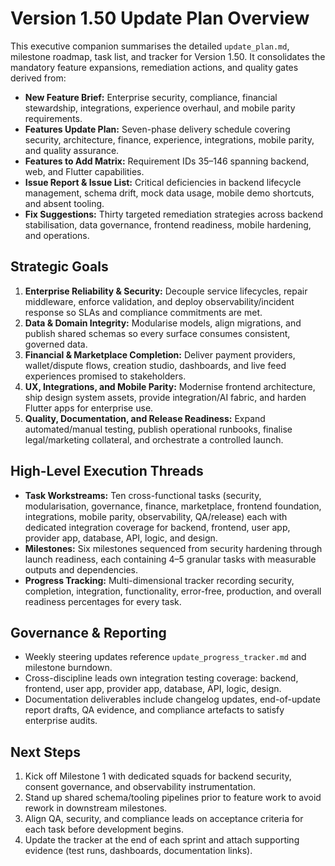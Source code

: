 # Version 1.50 Update Plan Overview

This executive companion summarises the detailed `update_plan.md`, milestone roadmap, task list, and tracker for Version 1.50. It consolidates the mandatory feature expansions, remediation actions, and quality gates derived from:
- **New Feature Brief:** Enterprise security, compliance, financial stewardship, integrations, experience overhaul, and mobile parity requirements.
- **Features Update Plan:** Seven-phase delivery schedule covering security, architecture, finance, experience, integrations, mobile parity, and quality assurance.
- **Features to Add Matrix:** Requirement IDs 35–146 spanning backend, web, and Flutter capabilities.
- **Issue Report & Issue List:** Critical deficiencies in backend lifecycle management, schema drift, mock data usage, mobile demo shortcuts, and absent tooling.
- **Fix Suggestions:** Thirty targeted remediation strategies across backend stabilisation, data governance, frontend readiness, mobile hardening, and operations.

## Strategic Goals
1. **Enterprise Reliability & Security:** Decouple service lifecycles, repair middleware, enforce validation, and deploy observability/incident response so SLAs and compliance commitments are met.
2. **Data & Domain Integrity:** Modularise models, align migrations, and publish shared schemas so every surface consumes consistent, governed data.
3. **Financial & Marketplace Completion:** Deliver payment providers, wallet/dispute flows, creation studio, dashboards, and live feed experiences promised to stakeholders.
4. **UX, Integrations, and Mobile Parity:** Modernise frontend architecture, ship design system assets, provide integration/AI fabric, and harden Flutter apps for enterprise use.
5. **Quality, Documentation, and Release Readiness:** Expand automated/manual testing, publish operational runbooks, finalise legal/marketing collateral, and orchestrate a controlled launch.

## High-Level Execution Threads
- **Task Workstreams:** Ten cross-functional tasks (security, modularisation, governance, finance, marketplace, frontend foundation, integrations, mobile parity, observability, QA/release) each with dedicated integration coverage for backend, frontend, user app, provider app, database, API, logic, and design.
- **Milestones:** Six milestones sequenced from security hardening through launch readiness, each containing 4–5 granular tasks with measurable outputs and dependencies.
- **Progress Tracking:** Multi-dimensional tracker recording security, completion, integration, functionality, error-free, production, and overall readiness percentages for every task.

## Governance & Reporting
- Weekly steering updates reference `update_progress_tracker.md` and milestone burndown.
- Cross-discipline leads own integration testing coverage: backend, frontend, user app, provider app, database, API, logic, design.
- Documentation deliverables include changelog updates, end-of-update report drafts, QA evidence, and compliance artefacts to satisfy enterprise audits.

## Next Steps
1. Kick off Milestone 1 with dedicated squads for backend security, consent governance, and observability instrumentation.
2. Stand up shared schema/tooling pipelines prior to feature work to avoid rework in downstream milestones.
3. Align QA, security, and compliance leads on acceptance criteria for each task before development begins.
4. Update the tracker at the end of each sprint and attach supporting evidence (test runs, dashboards, documentation links).
